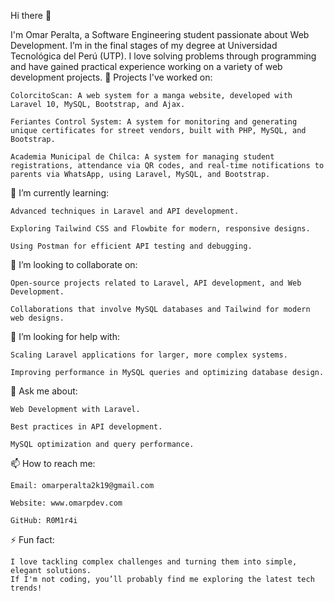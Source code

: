 Hi there 👋

I'm Omar Peralta, a Software Engineering student passionate about Web Development.
I’m in the final stages of my degree at Universidad Tecnológica del Perú (UTP).
I love solving problems through programming and have gained practical experience working on a variety of web development projects.
🔭 Projects I've worked on:

    ColorcitoScan: A web system for a manga website, developed with Laravel 10, MySQL, Bootstrap, and Ajax.

    Feriantes Control System: A system for monitoring and generating unique certificates for street vendors, built with PHP, MySQL, and Bootstrap.

    Academia Municipal de Chilca: A system for managing student registrations, attendance via QR codes, and real-time notifications to parents via WhatsApp, using Laravel, MySQL, and Bootstrap.

🌱 I’m currently learning:

    Advanced techniques in Laravel and API development.

    Exploring Tailwind CSS and Flowbite for modern, responsive designs.

    Using Postman for efficient API testing and debugging.

👯 I’m looking to collaborate on:

    Open-source projects related to Laravel, API development, and Web Development.

    Collaborations that involve MySQL databases and Tailwind for modern web designs.

🤔 I’m looking for help with:

    Scaling Laravel applications for larger, more complex systems.

    Improving performance in MySQL queries and optimizing database design.

💬 Ask me about:

    Web Development with Laravel.

    Best practices in API development.

    MySQL optimization and query performance.

📫 How to reach me:

    Email: omarperalta2k19@gmail.com

    Website: www.omarpdev.com

    GitHub: R0M1r4i

⚡ Fun fact:

    I love tackling complex challenges and turning them into simple, elegant solutions.
    If I'm not coding, you’ll probably find me exploring the latest tech trends!
